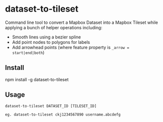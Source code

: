 # dataset-to-tileset

Command line tool to convert a Mapbox Dataset into a Mapbox Tileset while applying a bunch of helper operations including:
* Smooth lines using a bezier spline
* Add point nodes to polygons for labels
* Add arrowhead points (where feature property is `_arrow = start|end|both`)

## Install

   npm install -g dataset-to-tileset

## Usage

    dataset-to-tileset DATASET_ID [TILESET_ID]

    eg. dataset-to-tileset ckj1234567890 username.abcdefg


